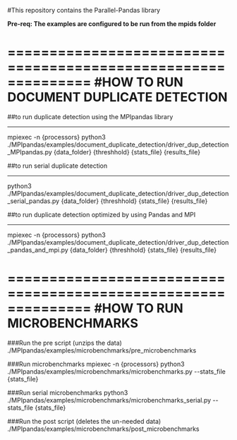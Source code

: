 #This repository contains the Parallel-Pandas library

**Pre-req: The examples are configured to be run from the mpids folder**

==============================================================
#HOW TO RUN DOCUMENT DUPLICATE DETECTION
==============================================================
##to run duplicate detection using the MPIpandas library
______________________________________________________________
mpiexec -n {processors} python3 ./MPIpandas/examples/document_duplicate_detection/driver_dup_detection_MPIpandas.py {data_folder} {threshhold} {stats_file} {results_file}

##to run serial duplicate detection
______________________________________________________________
python3 ./MPIpandas/examples/document_duplicate_detection/driver_dup_detection_serial_pandas.py {data_folder} {threshhold} {stats_file} {results_file}

##to run duplicate detection optimized by using Pandas and MPI
______________________________________________________________
mpiexec -n {processors} python3 ./MPIpandas/examples/document_duplicate_detection/driver_dup_detection_pandas_and_mpi.py {data_folder} {threshhold} {stats_file} {results_file}

==============================================================
#HOW TO RUN MICROBENCHMARKS
==============================================================
###Run the pre script (unzips the data)
./MPIpandas/examples/microbenchmarks/pre_microbenchmarks

###Run microbenchmarks
mpiexec -n {processors} python3 ./MPIpandas/examples/microbenchmarks/microbenchmarks.py --stats_file {stats_file}

###Run serial microbenchmarks
python3 ./MPIpandas/examples/microbenchmarks/microbenchmarks_serial.py --stats_file {stats_file}

###Run the post script (deletes the un-needed data)
./MPIpandas/examples/microbenchmarks/post_microbenchmarks


